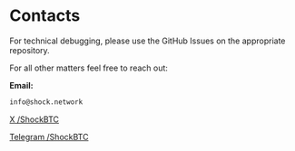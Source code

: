 # Contacts

For technical debugging, please use the GitHub Issues on the appropriate repository.

For all other matters feel free to reach out:

**Email:**
```bash
info@shock.network
```

[X /ShockBTC](https://x.com/ShockBTC)

[Telegram /ShockBTC](https://t.me/ShockBTC)



